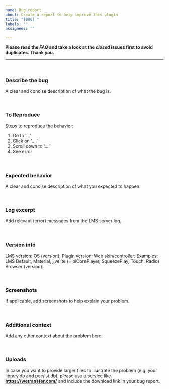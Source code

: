 ```yaml
---
name: Bug report
about: Create a report to help improve this plugin
title: "[BUG] "
labels: ''
assignees: ''

---
```


**Please read the *FAQ* and take a look at the *closed* issues first to avoid duplicates. Thank you.**

---
<br>

### **Describe the bug** ###
A clear and concise description of what the bug is.
<br><br><br>

### **To Reproduce** ###
Steps to reproduce the behavior:
1. Go to '...'
2. Click on '....'
3. Scroll down to '....'
4. See error
<br><br><br>


### **Expected behavior** ###
A clear and concise description of what you expected to happen.
<br><br><br>


### **Log excerpt** ###
Add relevant (error) messages from the LMS server log.
<br><br><br>


### **Version info** ###
LMS version:
OS (version):
Plugin version:
Web skin/controller:  Examples: LMS Default, Material, jivelite (= piCorePlayer, SqueezePlay, Touch, Radio)
Browser (version):
<br><br><br>


### **Screenshots** ###
If applicable, add screenshots to help explain your problem.
<br><br><br>


### **Additional context** ###
Add any other context about the problem here.
<br><br><br>


### **Uploads**
In case you want to provide larger files to illustrate the problem (e.g. your library.db and persist.db), please use a service like **https://wetransfer.com/** and include the download link in your bug report.
